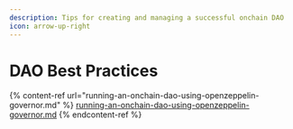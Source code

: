 ```yaml
---
description: Tips for creating and managing a successful onchain DAO
icon: arrow-up-right
---
```


# DAO Best Practices

{% content-ref url="running-an-onchain-dao-using-openzeppelin-governor.md" %}
[running-an-onchain-dao-using-openzeppelin-governor.md](running-an-onchain-dao-using-openzeppelin-governor.md)
{% endcontent-ref %}
